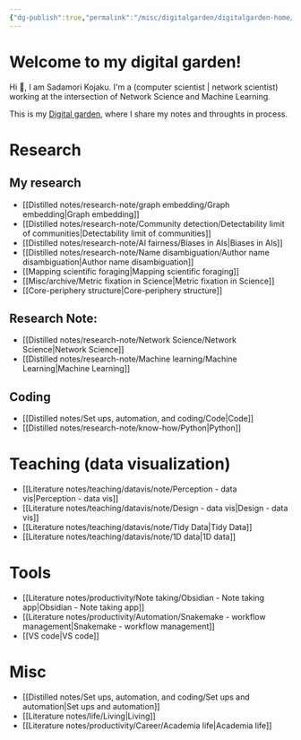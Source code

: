 ```yaml
---
{"dg-publish":true,"permalink":"/misc/digitalgarden/digitalgarden-home/","tags":"gardenEntry","dgHomeLink":true,"dgPassFrontmatter":false}
---
```



# Welcome to my digital garden!

 Hi 👋, I am Sadamori Kojaku. I'm a (computer scientist | network scientist) working at the intersection of Network Science and Machine Learning. 

This is my [Digital garden](https://maggieappleton.com/garden-history), where I share my notes and throughts in process. 

# Research

## My research 
- [[Distilled notes/research-note/graph embedding/Graph embedding|Graph embedding]]
- [[Distilled notes/research-note/Community detection/Detectability limit of communities|Detectability limit of communities]]
- [[Distilled notes/research-note/AI fairness/Biases in AIs|Biases in AIs]]
- [[Distilled notes/research-note/Name disambiguation/Author name disambiguation|Author name disambiguation]]
- [[Mapping scientific foraging|Mapping scientific foraging]]
- [[Misc/archive/Metric fixation in Science|Metric fixation in Science]]
- [[Core-periphery structure|Core-periphery structure]]

## Research Note:
- [[Distilled notes/research-note/Network Science/Network Science|Network Science]]
- [[Distilled notes/research-note/Machine learning/Machine Learning|Machine Learning]]

## Coding
- [[Distilled notes/Set ups, automation, and coding/Code|Code]]
- [[Distilled notes/research-note/know-how/Python|Python]]


# Teaching (data visualization)
- [[Literature notes/teaching/datavis/note/Perception - data vis|Perception - data vis]]
- [[Literature notes/teaching/datavis/note/Design - data vis|Design - data vis]]
- [[Literature notes/teaching/datavis/note/Tidy Data|Tidy Data]]
- [[Literature notes/teaching/datavis/note/1D data|1D data]]

#  Tools
- [[Literature notes/productivity/Note taking/Obsidian - Note taking app|Obsidian - Note taking app]]
- [[Literature notes/productivity/Automation/Snakemake - workflow management|Snakemake - workflow management]]
- [[VS code|VS code]]

# Misc
- [[Distilled notes/Set ups, automation, and coding/Set ups and automation|Set ups and automation]]
- [[Literature notes/life/Living|Living]]
- [[Literature notes/productivity/Career/Academia life|Academia life]]